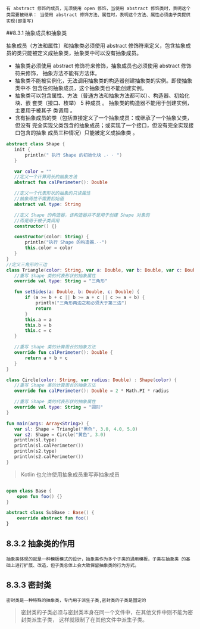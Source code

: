 `有 abstract 修饰的成员，无须使用 open 修饰，当使用 abstract 修饰类时，表明这个类需要被继承：
 当使用 abstract 修饰方法、属性时，表明这个方法、属性必须由子类提供实现(即重写)`
 
 ##8.3.1 抽象成员和抽象类
 
 抽象成员（方法和属性）和抽象类必须使用 abstract 修饰符来定义，包含抽象成员的类只能被定义成抽象类，抽象类中可以没有抽象成员。
 
 
 - 抽象类必须使用 abstract 修饰符来修饰，抽象成员也必须使用 abstract 修饰符来修饰，
 抽象方法不能有方法体。
- 抽象类不能被实例化，无法调用抽象类的构造器创建抽象类的实例。即使抽象类中不
 包含任何抽象成员，这个抽象类也不能创建实例。
- 抽象类可以包含属性、方法（普通方法和抽象方法都可以）、构造器、初始化块、嵌
 套类（接口、枚举） 5 种成员 。 抽象类的构造器不能用于创建实例，主要用于被其子
 类调用 。
- 含有抽象成员的类（包括直接定义了一个抽象成员：或继承了一个抽象父类，但没有
 完全实现父类包含的抽象成员；或实现了一个接口，但没有完全实现接口包含的抽象
 成员三种情况）只能被定义成抽象类 。
 
 ```kotlin
abstract class Shape {
    init {
        println(" 执行 Shape 的初始化块 ．· · ")
    }

    var color = ""
    //定义一个计算周长的抽象方法
    abstract fun calPerimeter(): Double

    //定义一个代表形状的抽象的只读属性
    //抽象周性不需要初始值
    abstract val type: String

    //定义 Shape 的构造器，该构造器并不是用于创建 Shape 对象的
    //而是用于被子类调用
    constructor() {}

    constructor(color: String) {
        println("执行 Shape 的构造器．··")
        this.color = color
    }
}
//定义三角形的三边
class Triangle(color: String, var a: Double, var b: Double, var c: Double) : Shape(color) {
    //重写 Shape 类的代表形状的抽象属性
    override val type: String = "三角形"

    fun setSides(a: Double, b: Double, c: Double) {
        if (a >= b + c || b >= a + c || c >= a + b) {
            println("三角形两边之和必须大于第三边")
            return
        }
        this.a = a
        this.b = b
        this.c = c
    }

    //重写 Shape 类的计算周长的抽象方法
    override fun calPerimeter(): Double {
        return a + b + c
    }
}

class Circle(color: String, var radius: Double) : Shape(color) {
    //重写 Shape 类的计算周长的抽象方法
    override fun calPerimeter(): Double = 2 * Math.PI * radius

    //重写 Shape 类的代表形状的抽象属性
    override val type: String = "圆形"
}

fun main(args: Array<String>) {
    var sl: Shape = Triangle("黑色", 3.0, 4.0, 5.0)
    var s2: Shape = Circle("黄色", 3.0)
    println(sl.type)
    println(sl.calPerimeter())
    println(s2.type)
    println(s2.calPerimeter())
}
```

>Kotlin 也允许使用抽象成员重写非抽象成员

```kotlin

open class Base {
    open fun foo() {}
}

abstract class SubBase : Base() {
    override abstract fun foo()
}
```

## 8.3.2 抽象类的作用

`抽象类体现的就是一种模板模式的设计，抽象类作为多个子类的通用模板，子类在抽象类
的基础上进行扩展、改造，但子类总体上会大致保留抽象类的行为方式。`

## 8.3.3 密封类

`密封类是一种特殊的抽象类，专门用于派生子类,密封类的子类是固定的`

>密封类的子类必须与密封类本身在同一个文件中，在其他文件中则不能为密封类派生子类，
这样就限制了在其他文件中派生子类。